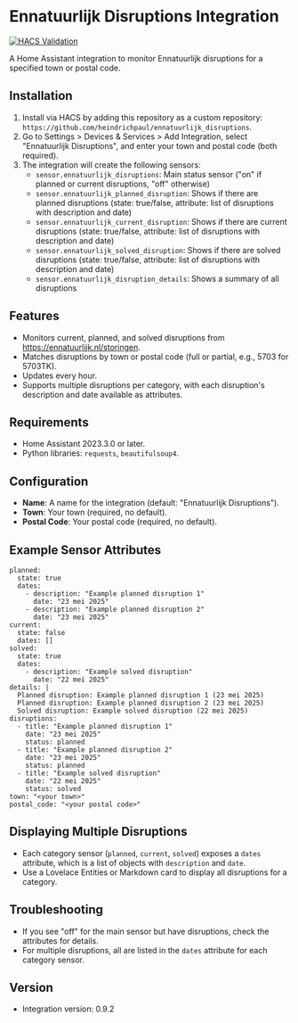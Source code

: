 # Ennatuurlijk Disruptions Integration
[![HACS Validation](https://github.com/heindrichpaul/ennatuurlijk_disruptions/actions/workflows/hacs.yaml/badge.svg)](https://github.com/heindrichpaul/ennatuurlijk_disruptions/actions/workflows/hacs.yaml)

A Home Assistant integration to monitor Ennatuurlijk disruptions for a specified town or postal code.

## Installation
1. Install via HACS by adding this repository as a custom repository: `https://github.com/heindrichpaul/ennatuurlijk_disruptions`.
2. Go to Settings > Devices & Services > Add Integration, select "Ennatuurlijk Disruptions", and enter your town and postal code (both required).
3. The integration will create the following sensors:
   - `sensor.ennatuurlijk_disruptions`: Main status sensor ("on" if planned or current disruptions, "off" otherwise)
   - `sensor.ennatuurlijk_planned_disruption`: Shows if there are planned disruptions (state: true/false, attribute: list of disruptions with description and date)
   - `sensor.ennatuurlijk_current_disruption`: Shows if there are current disruptions (state: true/false, attribute: list of disruptions with description and date)
   - `sensor.ennatuurlijk_solved_disruption`: Shows if there are solved disruptions (state: true/false, attribute: list of disruptions with description and date)
   - `sensor.ennatuurlijk_disruption_details`: Shows a summary of all disruptions

## Features
- Monitors current, planned, and solved disruptions from https://ennatuurlijk.nl/storingen.
- Matches disruptions by town or postal code (full or partial, e.g., 5703 for 5703TK).
- Updates every hour.
- Supports multiple disruptions per category, with each disruption's description and date available as attributes.

## Requirements
- Home Assistant 2023.3.0 or later.
- Python libraries: `requests`, `beautifulsoup4`.

## Configuration
- **Name**: A name for the integration (default: "Ennatuurlijk Disruptions").
- **Town**: Your town (required, no default).
- **Postal Code**: Your postal code (required, no default).

## Example Sensor Attributes
```
planned:
  state: true
  dates:
    - description: "Example planned disruption 1"
      date: "23 mei 2025"
    - description: "Example planned disruption 2"
      date: "23 mei 2025"
current:
  state: false
  dates: []
solved:
  state: true
  dates:
    - description: "Example solved disruption"
      date: "22 mei 2025"
details: |
  Planned disruption: Example planned disruption 1 (23 mei 2025)
  Planned disruption: Example planned disruption 2 (23 mei 2025)
  Solved disruption: Example solved disruption (22 mei 2025)
disruptions:
  - title: "Example planned disruption 1"
    date: "23 mei 2025"
    status: planned
  - title: "Example planned disruption 2"
    date: "23 mei 2025"
    status: planned
  - title: "Example solved disruption"
    date: "22 mei 2025"
    status: solved
town: "<your town>"
postal_code: "<your postal code>"
```

## Displaying Multiple Disruptions
- Each category sensor (`planned`, `current`, `solved`) exposes a `dates` attribute, which is a list of objects with `description` and `date`.
- Use a Lovelace Entities or Markdown card to display all disruptions for a category.

## Troubleshooting
- If you see "off" for the main sensor but have disruptions, check the attributes for details.
- For multiple disruptions, all are listed in the `dates` attribute for each category sensor.

## Version
- Integration version: 0.9.2
